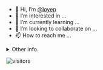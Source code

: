 - 👋 Hi, I’m [@loyep](https://github.com/loyep)
- 👀 I’m interested in ...
- 🌱 I’m currently learning ...
- 💞️ I’m looking to collaborate on ...
- 📫 How to reach me ...

<details>
  <summary>Other info.</summary>
  <br>

<!--START_SECTION:waka-->

```txt
TypeScript   6 hrs 29 mins   ██████████████████░░░░░░░   71.63 %
JavaScript   51 mins         ██▒░░░░░░░░░░░░░░░░░░░░░░   09.48 %
JSON         51 mins         ██▒░░░░░░░░░░░░░░░░░░░░░░   09.46 %
MDX          14 mins         ▓░░░░░░░░░░░░░░░░░░░░░░░░   02.58 %
Markdown     13 mins         ▓░░░░░░░░░░░░░░░░░░░░░░░░   02.43 %
```

<!--END_SECTION:waka-->

</details>

![visitors](https://visitor-badge.glitch.me/badge?page_id=loyep.loyep)

